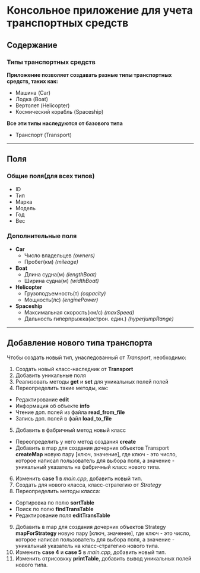 # Консольное приложение для учета транспортных средств

## Содержание

### Типы транспортных средств

__Приложение позволяет создавать разные типы транспортных средств, таких как:__

* Машина (Car)
* Лодка (Boat)
* Вертолет (Helicopter)
* Космический корабль (Spaceship)

__Все эти типы наследуются от базового типа__

* Транспорт (Transport)

---

## Поля 

### Общие поля(для всех типов)


* ID
* Тип
* Марка
* Модель
* Год
* Вес

### Дополнительные поля

* __Car__
  * Число владельцев _(owners)_
  * Пробег(км) _(mileage)_
* __Boat__
  * Длина судна(м) _(lengthBoat)_
  * Ширина судна(м) _(widthBoat)_
* __Helicopter__
  * Грузоподъемность(т) _(capacity)_
  * Мощность(лс) _(enginePower)_
* __Spaceship__
  * Максимальная скорость(км/с) _(maxSpeed)_
  * Дальность гиперпрыжка(астрон. един.) _(hyperjumpRange)_

---

## Добавление нового типа транспорта

Чтобы создать новый тип, унаследованный от _Transport_, необходимо:

1. Создать новый класс-наследник от __Transport__ 
2. Добавить уникальные поля
3. Реализовать методы __get__ и __set__ для уникальных полей полей
4. Переопределить такие методы, как:
  * Редактирование __edit__
  * Информация об объекте __info__
  * Чтение доп. полей из файла __read_from_file__
  * Запись доп. полей в файл __load_to_file__
5. Добавить в фабричный метод новый класс
  * Переопределить у него метод создания __create__
  * Добавить в map для создания дочерних объектов Transport __createMap__ новую пару [ключ, значение], где ключ - это число, которое написал пользователь для выбора поля, а значение - уникальный указатель на фабричный класс нового типа.
6. Изменить __case 1__ в _main.cpp_, добавить новый тип.
7. Создать для нового класса, класс-стратегию от _Strategy_
8. Переопределить методы класса:
  * Сортировка по полю __sortTable__
  * Поиск по полю __findTransTable__
  * Редактирование поля __editTransTable__
9. Добавить в map для создания дочерних объектов Strategy __mapForStrategy__ новую пару [ключ, значение], где ключ - это число, которое написал пользователь для выбора поля, а значение - уникальный указатель на класс-стратегию нового типа.
10. Изменить __case 4__ и __case 5__ в _main.cpp_, добавить новый тип.
11. Изменить отрисовкку __printTable__, добавить вывод уникальных полей нового типа. 